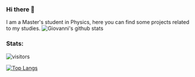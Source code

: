 ### Hi there 👋
I am a Master's student in Physics, here you can find some projects related to my studies.
![Giovanni's github stats](https://github-readme-stats.vercel.app/api?username=giovannicelotto)


### Stats:

![visitors](https://shields-io-visitor-counter.herokuapp.com/badge?page=giovannicelotto&label=Visitors&labelColor=000000&logo=GitHub&logoColor=FFFFFF&color=1D70B8&style=for-the-badge)


[![Top Langs](https://github-readme-stats.vercel.app/api/top-langs/?username=giovannicelotto)](https://github.com/giovannicelotto/github-readme-stats)
<!--
**giovannicelotto/giovannicelotto** is a ✨ _special_ ✨ repository because its `README.md` (this file) appears on your GitHub profile.

Here are some ideas to get you started:

- 🔭 I’m currently working on ...
- 🌱 I’m currently learning ...
- 👯 I’m looking to collaborate on ...
- 🤔 I’m looking for help with ...
- 💬 Ask me about ...
- 📫 How to reach me: ...
- 😄 Pronouns: ...
- ⚡ Fun fact: ...
-->
